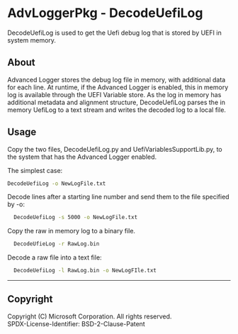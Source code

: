 # AdvLoggerPkg - DecodeUefiLog

DecodeUefiLog is used to get the Uefi debug log that is stored by UEFI in system memory.

## About

Advanced Logger stores the debug log file in memory, with additional data for each line.
At runtime, if the Advanced Logger is enabled, this in memory log is available through the UEFI
Variable store.
As the log in memory has additional metadata and alignment structure, DecodeUefiLog parses the
in memory UefiLog to a text stream and writes the decoded log to a local file.

## Usage

Copy the two files, DecodeUefiLog.py and UefiVariablesSupportLib.py, to the system that has
the Advanced Logger enabled.

The simplest case:

```.sh
DecodeUefiLog -o NewLogFile.txt
```

Decode lines after a starting line number and send them to the file specified by -o:

```.sh
  DecodeUefiLog -s 5000 -o NewLogFile.txt
```

Copy the raw in memory log to a binary file.

```.sh
  DecodeUfieLog -r RawLog.bin
```

Decode a raw file into a text file:

```.sh
  DecodeUefiLog -l RawLog.bin -o NewLogFIle.txt
```

---

## Copyright

Copyright (C) Microsoft Corporation. All rights reserved.  
SPDX-License-Identifier: BSD-2-Clause-Patent
